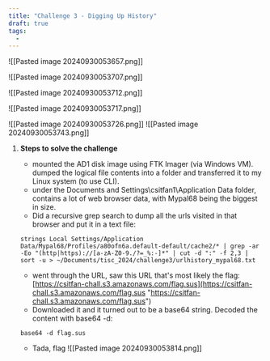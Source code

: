 ```yaml
---
title: "Challenge 3 - Digging Up History"
draft: true
tags:
  - 
---
```

![[Pasted image 20240930053657.png]]

![[Pasted image 20240930053707.png]]

![[Pasted image 20240930053712.png]]

![[Pasted image 20240930053717.png]]

![[Pasted image 20240930053726.png]]
![[Pasted image 20240930053743.png]]

1. **Steps to solve the challenge**
    
    - mounted the AD1 disk image using FTK Imager (via Windows VM). dumped the logical file contents into a folder and transferred it to my Linux system (to use CLI).
    - under the Documents and Settings\csitfan1\Application Data folder, contains a lot of web browser data, with Mypal68 being the biggest in size.
    - Did a recursive grep search to dump all the urls visited in that browser and put it in a text file:
    
    `strings Local Settings/Application Data/Mypal68/Profiles/a80ofn6a.default-default/cache2/* | grep -ar -Eo "(http|https)://[a-zA-Z0-9./?=_%:-]*" | cut -d ":" -f 2,3 | sort -u > ~/Documents/tisc_2024/challenge3/urlhistory_mypal68.txt`
    
    - went through the URL, saw this URL that's most likely the flag: [https://csitfan-chall.s3.amazonaws.com/flag.sus](https://csitfan-chall.s3.amazonaws.com/flag.sus "https://csitfan-chall.s3.amazonaws.com/flag.sus")
    - Downloaded it and it turned out to be a base64 string. Decoded the content with base64 -d:
    
    `base64 -d flag.sus`
    
    - Tada, flag ![[Pasted image 20240930053814.png]]

    
